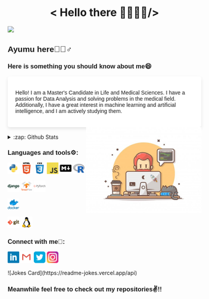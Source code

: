 <h1 align="center">< Hello there 👨🏻‍💻👋/></h1>
<img src="https://komarev.com/ghpvc/?username=AyumuAkagi&color=brightgreen&label=Visits"/>

## <p style="font-family: 'Meiryo', sans-serif">**Ayumu here🙋🏻‍♂️**</p>
### <p style="font-family: 'Meiryo', sans-serif">**Here is something you should know about me😄**</p> 
<div style="background-color: white; padding: 20px; box-shadow: 0 4px 8px rgba(0, 0, 0, 0.1); border-radius: 5px;">
    <p style="font-family: 'Meiryo', sans-serif">Hello! I am a Master's Candidate in Life and Medical Sciences.  
    I have a passion for Data Analysis and solving problems in the medical field.<br>
    Additionally, I have a great interest in machine learning and artificial intelligence, and I am actively studying them.</p>
</div>


<img align="right" src="https://github.com/vvHacker007/vvHacker007/blob/master/image.jpg" alt="computer" width="300"/>
<br/>

<details>
  <summary>:zap: Github Stats</summary>
  <br/>
  <p>
    <img height="160" width="400" src="https://github-readme-stats.vercel.app/api?username=AyumuAkagi&show_icons=true&theme=tokyonight">
    <img height="160" width="400" src="https://github-readme-streak-stats.herokuapp.com/?user=AyumuAkagi&show_icons=true&theme=tokyonight"/>
    <img height="160" width="400" src='https://github-readme-stats.vercel.app/api/top-langs/?username=AyumuAkagi&show_icons=true&theme=tokyonight&layout=compact'/>
    <img height="320" width="800" src="https://github-profile-summary-cards.vercel.app/api/cards/profile-details?username=AyumuAkagi&theme=tokyonight"/>
  <p>
</details>

### <p style="font-family: 'Meiryo', sans-serif">**Languages and tools⚙:**</p>  

<!-- Languages -->
<code><img height="30" src="https://raw.githubusercontent.com/github/explore/80688e429a7d4ef2fca1e82350fe8e3517d3494d/topics/python/python.png"></code>
<code><img height="30" src="https://raw.githubusercontent.com/github/explore/80688e429a7d4ef2fca1e82350fe8e3517d3494d/topics/html/html.png"></code>
<code><img height="30" src="https://raw.githubusercontent.com/github/explore/80688e429a7d4ef2fca1e82350fe8e3517d3494d/topics/css/css.png"></code>
<code><img height="30" src="https://raw.githubusercontent.com/github/explore/80688e429a7d4ef2fca1e82350fe8e3517d3494d/topics/javascript/javascript.png"></code> 
<code><img height="30" src="https://raw.githubusercontent.com/github/explore/80688e429a7d4ef2fca1e82350fe8e3517d3494d/topics/markdown/markdown.png"></code>
<code><img height="30" src="https://raw.githubusercontent.com/github/explore/80688e429a7d4ef2fca1e82350fe8e3517d3494d/topics/r/r.png"></code>
 <!-- Frameworks -->
<code><img height="30" src="https://raw.githubusercontent.com/github/explore/80688e429a7d4ef2fca1e82350fe8e3517d3494d/topics/django/django.png"></code>
<code><img height="30" src="https://raw.githubusercontent.com/github/explore/80688e429a7d4ef2fca1e82350fe8e3517d3494d/topics/tensorflow/tensorflow.png"></code>
<code><img height="30" src="https://raw.githubusercontent.com/github/explore/80688e429a7d4ef2fca1e82350fe8e3517d3494d/topics/pytorch/pytorch.png"></code>

 <!-- Cloud -->
<code><img height="30" src="https://raw.githubusercontent.com/github/explore/80688e429a7d4ef2fca1e82350fe8e3517d3494d/topics/docker/docker.png"></code>
<!-- CLI -->
<code><img height="30" src="https://raw.githubusercontent.com/github/explore/80688e429a7d4ef2fca1e82350fe8e3517d3494d/topics/git/git.png"></code>
<code><img height="30" src="https://raw.githubusercontent.com/github/explore/80688e429a7d4ef2fca1e82350fe8e3517d3494d/topics/linux/linux.png"></code> 

### <p style="font-family: 'Meiryo', sans-serif">**Connect with me🚀:**</p> 
<p>
  <a href="https://www.linkedin.com/in/ayumu-akagi/"><img src="https://github.com/AyumuAkagi/AyumuAkagi/blob/main/Linkedin.png" height="30px" width="30px" alt="LinkedIn"></a>
  <a href="mailto:ayumuakagi.job@gmail.com?subject = Hello from your GitHub README&body = Message"><img src="https://github.com/AyumuAkagi/AyumuAkagi/blob/main/Gmail.png" height="30px" width="30px" alt="Gmail" ></a>
  <a href="https://twitter.com/ayumu_akagi"><img src="https://github.com/AyumuAkagi/AyumuAkagi/blob/main/Twitter.png" height="30px" width="30px" alt="Twitter"></a>
  <a href="https://www.instagram.com/a___m__713/"><img src="https://github.com/AyumuAkagi/AyumuAkagi/blob/main/Instagram.png" height="30px" width="30px" alt="Instagram"></a>
</p>
![Jokes Card](https://readme-jokes.vercel.app/api)  

### <p style="font-family: 'Meiryo', sans-serif">Meanwhile feel free to check out my repositories✌!!</p> 
